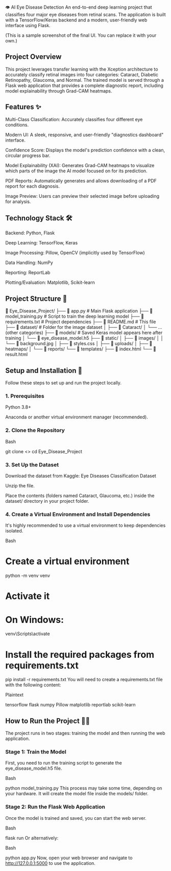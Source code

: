 👁️ AI Eye Disease Detection
An end-to-end deep learning project that classifies four major eye diseases from retinal scans. The application is built with a TensorFlow/Keras backend and a modern, user-friendly web interface using Flask.

(This is a sample screenshot of the final UI. You can replace it with your own.)

## Project Overview
This project leverages transfer learning with the Xception architecture to accurately classify retinal images into four categories: Cataract, Diabetic Retinopathy, Glaucoma, and Normal. The trained model is served through a Flask web application that provides a complete diagnostic report, including model explainability through Grad-CAM heatmaps.

## Features ✨
Multi-Class Classification: Accurately classifies four different eye conditions.

Modern UI: A sleek, responsive, and user-friendly "diagnostics dashboard" interface.

Confidence Score: Displays the model's prediction confidence with a clean, circular progress bar.

Model Explainability (XAI): Generates Grad-CAM heatmaps to visualize which parts of the image the AI model focused on for its prediction.

PDF Reports: Automatically generates and allows downloading of a PDF report for each diagnosis.

Image Preview: Users can preview their selected image before uploading for analysis.

## Technology Stack 🛠️
Backend: Python, Flask

Deep Learning: TensorFlow, Keras

Image Processing: Pillow, OpenCV (implicitly used by TensorFlow)

Data Handling: NumPy

Reporting: ReportLab

Plotting/Evaluation: Matplotlib, Scikit-learn

## Project Structure 📂
📁 Eye_Disease_Project/
├── 📄 app.py                  # Main Flask application
├── 📄 model_training.py       # Script to train the deep learning model
├── 📄 requirements.txt        # Project dependencies
├── 📄 README.md               # This file
├── 📁 dataset/                # Folder for the image dataset
│   ├── 📁 Cataract/
│   └── ... (other categories)
├── 📁 models/                 # Saved Keras model appears here after training
│   └── 📄 eye_disease_model.h5
├── 📁 static/
│   ├── 📁 images/
│   │   └── 📄 background.jpg
│   ├── 📄 styles.css
│   ├── 📁 uploads/
│   ├── 📁 heatmaps/
│   └── 📁 reports/
└── 📁 templates/
    ├── 📄 index.html
    └── 📄 result.html
## Setup and Installation 🚀
Follow these steps to set up and run the project locally.

### 1. Prerequisites
Python 3.8+

Anaconda or another virtual environment manager (recommended).

### 2. Clone the Repository
Bash

git clone <>
cd Eye_Disease_Project
### 3. Set Up the Dataset
Download the dataset from Kaggle: Eye Diseases Classification Dataset

Unzip the file.

Place the contents (folders named Cataract, Glaucoma, etc.) inside the dataset/ directory in your project folder.

### 4. Create a Virtual Environment and Install Dependencies
It's highly recommended to use a virtual environment to keep dependencies isolated.

Bash

# Create a virtual environment
python -m venv venv

# Activate it

# On Windows:
venv\Scripts\activate


# Install the required packages from requirements.txt
pip install -r requirements.txt
You will need to create a requirements.txt file with the following content:

Plaintext

tensorflow
flask
numpy
Pillow
matplotlib
reportlab
scikit-learn

## How to Run the Project 🏃‍♂️
The project runs in two stages: training the model and then running the web application.

### Stage 1: Train the Model
First, you need to run the training script to generate the eye_disease_model.h5 file.

Bash

python model_training.py
This process may take some time, depending on your hardware. It will create the model file inside the models/ folder.

### Stage 2: Run the Flask Web Application
Once the model is trained and saved, you can start the web server.

Bash

flask run
Or alternatively:

Bash

python app.py
Now, open your web browser and navigate to http://127.0.0.1:5000 to use the application.

